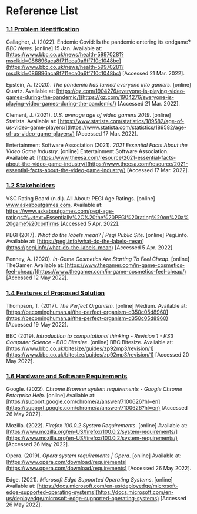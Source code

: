 # Reference List

### [1.1 Problem Identification](1-analysis/1.1-problem-identification.md)

Gallagher, J. (2022). Endemic Covid: Is the pandemic entering its endgame? _BBC News_. \[online] 15 Jan. Available at: [https://www.bbc.co.uk/news/health-59970281?msclkid=086896aca8f711eca0a6ff710c1048bc](https://www.bbc.co.uk/news/health-59970281?msclkid=086896aca8f711eca0a6ff710c1048bc) \[Accessed 21 Mar. 2022].

Epstein, A. (2020). _The pandemic has turned everyone into gamers_. \[online] Quartz. Available at: [https://qz.com/1904276/everyone-is-playing-video-games-during-the-pandemic/](https://qz.com/1904276/everyone-is-playing-video-games-during-the-pandemic/) \[Accessed 21 Mar. 2022].

Clement, J. (2021). _U.S. average age of video gamers 2019_. \[online] Statista. Available at: [https://www.statista.com/statistics/189582/age-of-us-video-game-players/](https://www.statista.com/statistics/189582/age-of-us-video-game-players/) \[Accessed 17 Mar. 2022].

Entertainment Software Association (2021). _2021 Essential Facts About the Video Game Industry_. \[online] Entertainment Software Association. Available at: [https://www.theesa.com/resource/2021-essential-facts-about-the-video-game-industry/](https://www.theesa.com/resource/2021-essential-facts-about-the-video-game-industry/) \[Accessed 17 Mar. 2022].

### [1.2 Stakeholders](1-analysis/1.2-stakeholders.md)

VSC Rating Board (n.d.). All About: PEGI Age Ratings. \[online] www.askaboutgames.com. Available at: [https://www.askaboutgames.com/pegi-age-ratings#:\~:text=Essentially%2C%20the%20PEGI%20rating%20on%20a%20game%20confirms ](https://www.askaboutgames.com/pegi-age-ratings)\[Accessed 5 Apr. 2022].

PEGI (2017). _What do the labels mean? | Pegi Public Site_. \[online] Pegi.info. Available at: [https://pegi.info/what-do-the-labels-mean](https://pegi.info/what-do-the-labels-mean) \[Accessed 5 Apr. 2022].

Penney, A. (2020). _In-Game Cosmetics Are Starting To Feel Cheap_. \[online] TheGamer. Available at: [https://www.thegamer.com/in-game-cosmetics-feel-cheap/](https://www.thegamer.com/in-game-cosmetics-feel-cheap/) \[Accessed 12 May 2022].

### [1.4 Features of Proposed Solution](1-analysis/1.4a-features-of-the-proposed-solution.md)

Thompson, T. (2017). _The Perfect Organism_. \[online] Medium. Available at: [https://becominghuman.ai/the-perfect-organism-d350c05d8960](https://becominghuman.ai/the-perfect-organism-d350c05d8960) \[Accessed 19 May 2022].

BBC (2019). _Introduction to computational thinking - Revision 1 - KS3 Computer Science - BBC Bitesize_. \[online] BBC Bitesize. Available at: [https://www.bbc.co.uk/bitesize/guides/zp92mp3/revision/1](https://www.bbc.co.uk/bitesize/guides/zp92mp3/revision/1) \[Accessed 20 May 2022].

### [1.6 Hardware and Software Requirements](1-analysis/1.6-hardware-and-software-requirements.md)

Google. (2022). _Chrome Browser system requirements - Google Chrome Enterprise Help_. \[online] Available at: [https://support.google.com/chrome/a/answer/7100626?hl=en](https://support.google.com/chrome/a/answer/7100626?hl=en) \[Accessed 26 May 2022].

Mozilla. (2022). _Firefox 100.0.2 System Requirements_. \[online] Available at: [https://www.mozilla.org/en-US/firefox/100.0.2/system-requirements/](https://www.mozilla.org/en-US/firefox/100.0.2/system-requirements/) \[Accessed 26 May 2022].

Opera. (2019). _Opera system requirements | Opera_. \[online] Available at: [https://www.opera.com/download/requirements](https://www.opera.com/download/requirements) \[Accessed 26 May 2022].

Edge. (2021). _Microsoft Edge Supported Operating Systems_. \[online] Available at: [https://docs.microsoft.com/en-us/deployedge/microsoft-edge-supported-operating-systems](https://docs.microsoft.com/en-us/deployedge/microsoft-edge-supported-operating-systems) \[Accessed 26 May 2022].
